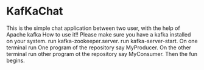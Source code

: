 # KafKaChat
This is the simple chat application between two user, with the help of Apache kafka
How to use it!!
Please make sure you have a kafka installed on your system.
run kafka-zookeeper.server. 
run kafka-server-start.
On one terminal run One program of the repository say MyProducer.
On the other terminal run other program ot the repository say MyConsumer.
Then the fun begins.
